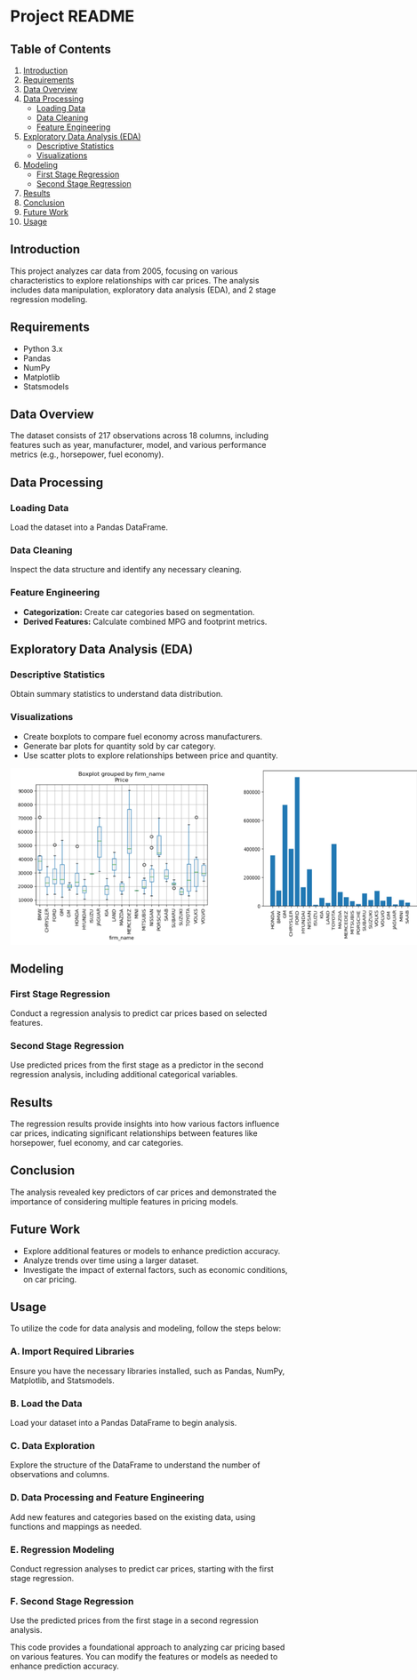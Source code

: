 # Project README

## Table of Contents
1. [Introduction](#introduction)
2. [Requirements](#requirements)
3. [Data Overview](#data-overview)
4. [Data Processing](#data-processing)
   - [Loading Data](#loading-data)
   - [Data Cleaning](#data-cleaning)
   - [Feature Engineering](#feature-engineering)
5. [Exploratory Data Analysis (EDA)](#exploratory-data-analysis-eda)
   - [Descriptive Statistics](#descriptive-statistics)
   - [Visualizations](#visualizations)
6. [Modeling](#modeling)
   - [First Stage Regression](#first-stage-regression)
   - [Second Stage Regression](#second-stage-regression)
7. [Results](#results)
8. [Conclusion](#conclusion)
9. [Future Work](#future-work)
10. [Usage](#usage)

## Introduction
This project analyzes car data from 2005, focusing on various characteristics to explore relationships with car prices. The analysis includes data manipulation, exploratory data analysis (EDA), and 2 stage regression modeling.

## Requirements
- Python 3.x
- Pandas
- NumPy
- Matplotlib
- Statsmodels

## Data Overview
The dataset consists of 217 observations across 18 columns, including features such as year, manufacturer, model, and various performance metrics (e.g., horsepower, fuel economy).

## Data Processing

### Loading Data
Load the dataset into a Pandas DataFrame.

### Data Cleaning
Inspect the data structure and identify any necessary cleaning.

### Feature Engineering
- **Categorization:** Create car categories based on segmentation.
- **Derived Features:** Calculate combined MPG and footprint metrics.

## Exploratory Data Analysis (EDA)

### Descriptive Statistics
Obtain summary statistics to understand data distribution.

### Visualizations
- Create boxplots to compare fuel economy across manufacturers.
- Generate bar plots for quantity sold by car category.
- Use scatter plots to explore relationships between price and quantity.

<div style="display: flex; justify-content: space-around;">
    <img src="https://github.com/RoryQo/Demand-Estimation-Project/raw/main/Graph1.jpg" alt="Graph 1" style="width: 400px;"/>
    <img src="https://github.com/RoryQo/Demand-Estimation-Project/raw/main/graph2.jpg" alt="Graph 2" style="width: 400px;"/>
</div>

## Modeling

### First Stage Regression
Conduct a regression analysis to predict car prices based on selected features.

### Second Stage Regression
Use predicted prices from the first stage as a predictor in the second regression analysis, including additional categorical variables.

## Results
The regression results provide insights into how various factors influence car prices, indicating significant relationships between features like horsepower, fuel economy, and car categories.

## Conclusion
The analysis revealed key predictors of car prices and demonstrated the importance of considering multiple features in pricing models.

## Future Work
- Explore additional features or models to enhance prediction accuracy.
- Analyze trends over time using a larger dataset.
- Investigate the impact of external factors, such as economic conditions, on car pricing.

## Usage

To utilize the code for data analysis and modeling, follow the steps below:

### A. Import Required Libraries
Ensure you have the necessary libraries installed, such as Pandas, NumPy, Matplotlib, and Statsmodels.

### B. Load the Data
Load your dataset into a Pandas DataFrame to begin analysis.

### C. Data Exploration
Explore the structure of the DataFrame to understand the number of observations and columns.

### D. Data Processing and Feature Engineering
Add new features and categories based on the existing data, using functions and mappings as needed.

### E. Regression Modeling
Conduct regression analyses to predict car prices, starting with the first stage regression.

### F. Second Stage Regression
Use the predicted prices from the first stage in a second regression analysis.

This code provides a foundational approach to analyzing car pricing based on various features. You can modify the features or models as needed to enhance prediction accuracy.
